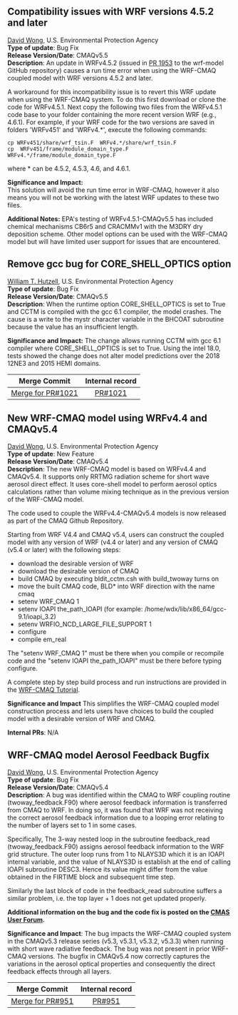 ## Compatibility issues with WRF versions 4.5.2 and later
[David Wong](mailto:wong.david-C@epa.gov), U.S. Environmental Protection Agency  
**Type of update**: Bug Fix  
**Release Version/Date**: CMAQv5.5  
**Description**: An update in WRFv4.5.2 (issued in [PR 1953](https://github.com/wrf-model/WRF/pull/1953) to the wrf-model GitHub repository) causes a run time error when using the WRF-CMAQ coupled model with WRF versions 4.5.2 and later.

A workaround for this incompatibility issue is to revert this WRF update when using the WRF-CMAQ system.  To do this first download or clone the code for WRFv4.5.1. Next copy the following two files from the WRFv4.5.1 code base to your folder containing the more recent version WRF (e.g., 4.6.1). For example, if your WRF code for the two versions are saved in folders 'WRFv451' and 'WRFv4.*', execute the following commands:   
 
```
cp WRFv451/share/wrf_tsin.F  WRFv4.*/share/wrf_tsin.F
cp  WRFv451/frame/module_domain_type.F WRFv4.*/frame/module_domain_type.F
```
where * can be 4.5.2, 4.5.3, 4.6, and 4.6.1.

**Significance and Impact:**  
This solution will avoid the run time error in WRF-CMAQ, however it also means you will not be working with the latest WRF updates to these two files.  

**Additional Notes:**
EPA's testing of WRFv4.5.1-CMAQv5.5 has included chemical mechanisms CB6r5 and CRACMMv1 with the M3DRY dry deposition scheme. Other model options can be used with the WRF-CMAQ model but will have limited user support for issues that are encountered. 
 
## Remove gcc bug for CORE_SHELL_OPTICS option
[William T. Hutzell](mailto:hutzell.bill@epa.gov), U.S. Environmental Protection Agency  
**Type of update**: Bug Fix  
**Release Version/Date**: CMAQv5.5  
**Description**: When the runtime option CORE_SHELL_OPTICS is set to True and CCTM is compiled with the gcc 6.1 compiler, the model crashes. The cause is a write to the mystr character variable in the BHCOAT subroutine because the value has an insufficient length.  

**Significance and Impact:**  The change allows running CCTM with gcc 6.1 compiler where CORE_SHELL_OPTICS is set to True. Using the intel 18.0, tests showed the change does not alter model predictions over the 2018 12NE3 and 2015 HEMI domains.  
 
|Merge Commit | Internal record|
|:------:|:-------:|
|[Merge for PR#1021](https://github.com/USEPA/CMAQ/commit/ef4565bc785ccd5367311e429a49b7b3ccd54ded) | [PR#1021](https://github.com/USEPA/CMAQ_Dev/pull/1021)  | 
    

## New WRF-CMAQ model using WRFv4.4 and CMAQv5.4
[David Wong](mailto:wong.david-c@epa.gov), U.S. Environmental Protection Agency  
**Type of update**: New Feature  
**Release Version/Date**: CMAQv5.4  
**Description**: The new WRF-CMAQ model is based on WRFv4.4 and CMAQv5.4. It supports only RRTMG radiation scheme for short wave aerosol direct effect. It uses core-shell model to perform aerosol optics calculations rather than volume mixing technique as in the previous version of the WRF-CMAQ model.

The code used to couple the WRFv4.4-CMAQv5.4 models is now released as part of the CMAQ Github Repository.

Starting from WRF V4.4 and CMAQ v5.4, users can construct the coupled model with any version of WRF (v4.4 or later) and any version of CMAQ (v5.4 or later) with the following steps:

* download the desirable version of WRF
* download the desirable version of CMAQ
* build CMAQ by executing bldit_cctm.csh with build_twoway turns on
* move the built CMAQ code, BLD* into WRF direction with the name cmaq
* setenv WRF_CMAQ 1
* setenv IOAPI the_path_IOAPI     (for example: /home/wdx/lib/x86_64/gcc-9.1/ioapi_3.2)
* setenv WRFIO_NCD_LARGE_FILE_SUPPORT 1
* configure
* compile em_real

The "setenv WRF_CMAQ 1" must be there when you compile or recompile code and the "setenv IOAPI the_path_IOAPI" must be there before typing configure.

A complete step by step build process and run instructions are provided in the [WRF-CMAQ Tutorial](../Users_Guide/Tutorials/CMAQ_UG_tutorial_WRF-CMAQ_Benchmark.md).

**Significance and Impact**  This simplifies the WRF-CMAQ coupled model construction process and lets users have choices to build the coupled model with a desirable version of WRF and CMAQ.
 
**Internal PRs**: N/A

## WRF-CMAQ model Aerosol Feedback Bugfix
[David Wong](mailto:wong.david-c@epa.gov@epa.gov), U.S. Environmental Protection Agency  
**Type of update**: Bug Fix  
**Release Version/Date**: CMAQv5.4  
**Description**: A bug was identified within the CMAQ to WRF coupling routine (twoway_feedback.F90) where aerosol feedback information is transferred from CMAQ to WRF. In doing so, it was found that WRF was not receiving the correct aerosol feedback information due to a looping error relating to the number of layers set to 1 in some cases. 

Specifically, The 3-way nested loop in the subroutine feedback_read (twoway_feedback.F90) assigns aerosol feedback information to the WRF grid structure. The outer loop runs from 1 to NLAYS3D which it is an IOAPI internal variable, and the value of NLAYS3D is establish at the end of calling IOAPI subroutine DESC3. Hence its value might differ from the value obtained in the FIRTIME block and subsequent time step. 

Similarly the last block of code in the feedback_read subroutine suffers a similar problem, i.e. the top layer + 1 does not get updated properly.

**Additional information on the bug and the code fix is posted on the [CMAS User Forum](https://forum.cmascenter.org/t/important-note-wrf-cmaq-coupled-model-bug/3617).**

**Significance and Impact**: The bug impacts the WRF-CMAQ coupled system in the CMAQv5.3 release series (v5.3, v5.3.1, v5.3.2, v5.3.3) when running with short wave radiative feedback. The bug was not present in prior WRF-CMAQ versions.  The bugfix in CMAQv5.4 now correctly captures the variations in the aerosol optical properties and consequently the direct feedback effects through all layers.

|Merge Commit | Internal record|
|:------:|:-------:|
|[Merge for PR#951](https://github.com/USEPA/CMAQ_Dev/commit/50cf578877c377fb00c74619e60ae511ab14dd3e) | [PR#951](https://github.com/USEPA/CMAQ_Dev/pull/951)  |   
